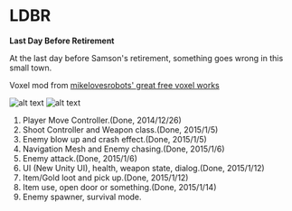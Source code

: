 LDBR
====

**Last Day Before Retirement**

At the last day before Samson's retirement, something goes wrong in this small town.

Voxel mod from [mikelovesrobots' great free voxel works](https://github.com/mikelovesrobots/mmmm)

![alt text](http://106.186.28.188/wordpress/wp-content/uploads/2015/01/屏幕快照-2015-01-14-16.56.11.png)
![alt text](http://106.186.28.188/wordpress/wp-content/uploads/2015/01/屏幕快照-2015-01-14-16.53.14.png)

1. Player Move Controller.(Done, 2014/12/26)
2. Shoot Controller and Weapon class.(Done, 2015/1/5)
3. Enemy blow up and crash effect.(Done, 2015/1/5)
4. Navigation Mesh and Enemy chasing.(Done, 2015/1/6)
5. Enemy attack.(Done, 2015/1/6)
6. UI (New Unity UI), health, weapon state, dialog.(Done, 2015/1/12)
7. Item/Gold loot and pick up.(Done, 2015/1/12)
8. Item use, open door or something.(Done, 2015/1/14)
9. Enemy spawner, survival mode.
